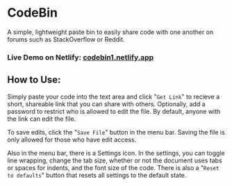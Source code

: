 # CodeBin

A simple, lightweight paste bin to easily share code with one another on forums such as StackOverflow or Reddit.

### Live Demo on Netlify: [codebin1.netlify.app](https://codebin1.netlify.app)

## How to Use:

Simply paste your code into the text area and click "`Get Link`" to recieve a short, shareable link that you can share with others.
Optionally, add a password to restrict who is allowed to edit the file. By default, anyone with the link can edit the file.

To save edits, click the "`Save File`" button in the menu bar. Saving the file is only allowed for those who have edit access.

Also in the menu bar, there is a Settings icon. In the settings, you can toggle line wrapping, change the tab size, whether or not the document uses tabs or spaces for indents, and the font size of the code. There is also a "`Reset to defaults`" button that resets all settings to the default state.
